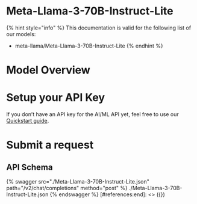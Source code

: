 [#references:start]: <> ({ "template": "openapi" })
# Meta-Llama-3-70B-Instruct-Lite

{% hint style="info" %}
This documentation is valid for the following list of our models:
* meta-llama/Meta-Llama-3-70B-Instruct-Lite
{% endhint %}

# Model Overview


# Setup your API Key
If you don’t have an API key for the AI/ML API yet, feel free to use our [Quickstart guide](https://docs.aimlapi.com/quickstart/setting-up).

# Submit a request
## API Schema
{% swagger src="./Meta-Llama-3-70B-Instruct-Lite.json" path="/v2/chat/completions" method="post" %}
./Meta-Llama-3-70B-Instruct-Lite.json
{% endswagger %}
[#references:end]: <> ({})